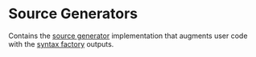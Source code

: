 # Source Generators
Contains the [source generator](https://learn.microsoft.com/en-us/dotnet/csharp/roslyn-sdk/#source-generators) implementation that augments user code with the [syntax factory](https://github.com/Sholtee/proxygen/tree/master/SRC/Private/SyntaxFactories) outputs.